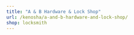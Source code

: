 ```yaml
---
title: "A & B Hardware & Lock Shop"
url: /kenosha/a-and-b-hardware-and-lock-shop/
shop: locksmith
---
```

